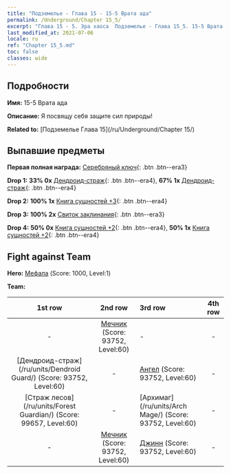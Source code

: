 ```yaml
---
title: "Подземелье - Глава 15 - 15-5 Врата ада"
permalink: /Underground/Chapter 15_5/
excerpt: "Глава 15 - 5. Эра хаоса  Подземелье - Глава 15_5. 15-5 Врата ада"
last_modified_at: 2021-07-06
locale: ru
ref: "Chapter 15_5.md"
toc: false
classes: wide
---
```


## Подробности

 **Имя:** 15-5 Врата ада

 **Описание:** Я посвящу себя защите сил природы!

 **Related to:** [Подземелье Глава 15](/ru/Underground/Chapter 15/)

## Выпавшие предметы

 **Первая полная награда:** [Серебряный ключ](/ItemsRU/con_693/){: .btn .btn--era3}

 **Drop 1:** **33% 0x** [Дендроид-страж](/ItemsRU/unt_203/){: .btn .btn--era4}, **67% 1x** [Дендроид-страж](/ItemsRU/unt_203/){: .btn .btn--era4}

 **Drop 2:** **100% 1x** [Книга сущностей +3](/ItemsRU/mat_60/){: .btn .btn--era4}

 **Drop 3:** **100% 2x** [Свиток заклинания](/ItemsRU/con_694/){: .btn .btn--era3}

 **Drop 4:** **50% 0x** [Книга сущностей +2](/ItemsRU/mat_53/){: .btn .btn--era4}, **50% 1x** [Книга сущностей +2](/ItemsRU/mat_53/){: .btn .btn--era4}


## Fight against Team
 **Hero:** [Мефала](/ru/heroes/Mephala/) (Score: 1000, Level:1)

 **Team:**


  | 1st row | 2nd row | 3rd row | 4th row |
  |:----:|:----:|:----|:----:|
  | - | [Мечник](/ru/units/Swordsman/) (Score: 93752, Level:60)  | - | - |
  | [Дендроид-страж](/ru/units/Dendroid Guard/) (Score: 93752, Level:60)  | - | [Ангел](/ru/units/Angel/) (Score: 93752, Level:60)  | - |
  | [Страж лесов](/ru/units/Forest Guardian/) (Score: 99657, Level:60)  | - | [Архимаг](/ru/units/Arch Mage/) (Score: 93752, Level:60)  | - |
  | - | [Мечник](/ru/units/Swordsman/) (Score: 93752, Level:60)  | [Джинн](/ru/units/Genie/) (Score: 93752, Level:60)  | - |


